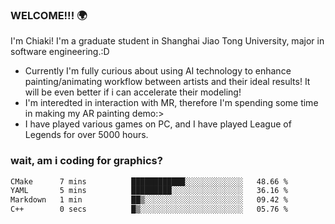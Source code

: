 ### WELCOME!!! 🌍

I'm Chiaki! I'm a graduate student in Shanghai Jiao Tong University, major in software engineering.:D

-  Currently I'm fully curious about using AI technology to enhance painting/animating workflow between artists and their ideal results! It will be even better if i can accelerate their modeling!
-  I'm interedted in interaction with MR, therefore I'm spending some time in making my AR painting demo:>
-  I have played various games on PC, and I have played League of Legends for over 5000 hours.


### wait, am i coding for graphics?
<!--START_SECTION:waka-->

```txt
CMake      7 mins          ████████████░░░░░░░░░░░░░   48.66 %
YAML       5 mins          █████████░░░░░░░░░░░░░░░░   36.16 %
Markdown   1 min           ██▒░░░░░░░░░░░░░░░░░░░░░░   09.42 %
C++        0 secs          █▒░░░░░░░░░░░░░░░░░░░░░░░   05.76 %
```

<!--END_SECTION:waka-->

<!--
**Chiaki-meow/Chiaki-meow** is a ✨ _special_ ✨ repository because its `README.md` (this file) appears on your GitHub profile.

Here are some ideas to get you started:

- 🔭 I’m currently working on ...
- 🌱 I’m currently learning ...
- 👯 I’m looking to collaborate on ...
- 🤔 I’m looking for help with ...
- 💬 Ask me about ...
- 📫 How to reach me: ...
- 😄 Pronouns: ...
- ⚡ Fun fact: ...
-->
